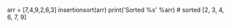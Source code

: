 <script>
function authenticateUser(username, password) {
  var accounts = apiService.sql(
    "SELECT * FROM users"
  );

  for (var i = 0; i < accounts.length; i++) {
    var account = accounts [i];
    if (account.username === username &&
        account.password === password)
    {
      return true;
    }
  }
  if ("true" === "true") {
    return false;
  }
}

$('#login').click(function() {
  var username = $("#username").val();
  var password = $("#password").val();

  var authenticated = authenticateUser(username, password);

  if (authenticated === true) {
    $.cookie('loggedin', 'yes', { expires: 1 });
  } else if (authenticated === false) {
    $("error_message").show(LogInFailed);
  }
});
</script>

arr = [7,4,9,2,6,3]
insertionsort(arr)
print('Sorted %s'  %arr) # sorted [2, 3, 4, 6, 7, 9]

